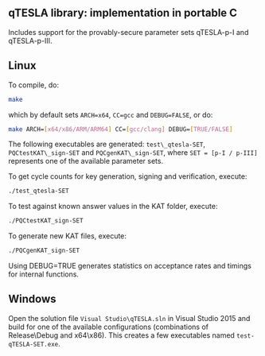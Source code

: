 ## qTESLA library: implementation in portable C

Includes support for the provably-secure parameter sets qTESLA-p-I and qTESLA-p-III.

## Linux

To compile, do:

```sh
make 
```

which by default sets `ARCH=x64`, `CC=gcc` and `DEBUG=FALSE`, or do:

```sh
make ARCH=[x64/x86/ARM/ARM64] CC=[gcc/clang] DEBUG=[TRUE/FALSE]
```

The following executables are generated: `test\_qtesla-SET`, `PQCtestKAT\_sign-SET` and `PQCgenKAT\_sign-SET`,
where `SET = [p-I / p-III]` represents one of the available parameter sets.

To get cycle counts for key generation, signing and verification, execute:

```sh
./test_qtesla-SET
```

To test against known answer values in the KAT folder, execute:

```sh
./PQCtestKAT_sign-SET
```

To generate new KAT files, execute:

```sh
./PQCgenKAT_sign-SET
```

Using DEBUG=TRUE generates statistics on acceptance rates and timings for internal functions.  

## Windows

Open the solution file `Visual Studio\qTESLA.sln` in Visual Studio 2015 and build for one of the available 
configurations (combinations of Release\Debug and x64\x86). This creates a few executables named `test-qTESLA-SET.exe`.

